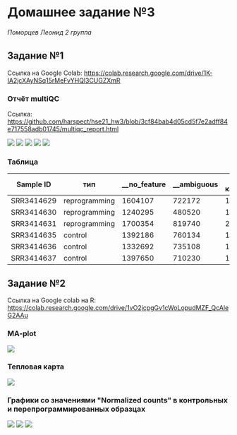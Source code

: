# Домашнее задание №3
###### Поморцев Леонид 2 группа

## Задание №1
Ссылка на Google Сolab: https://colab.research.google.com/drive/1K-IA2jcXAyNSq15rMeFvYHQl3CUGZXmR

### Отчёт multiQC
Ссылка: https://github.com/harspect/hse21_hw3/blob/3cf84bab4d05cd5f7e2adff84e717558adb01745/multiqc_report.html

![](img/1.png)
![](img/2.png)
![](img/3.png)
![](img/4.png)
![](img/5.png)

### Таблица
Sample ID | тип | __no_feature | __ambiguous | уникально-картированные | общее кол-во |
 --- |--- |--- |--- |--- | ---
SRR3414629 | reprogramming | 1604107 | 722172 | 18375888 | 16049609 |
SRR3414630 | reprogramming | 1240295 | 480520 | 13186139 | 11465324 |
SRR3414631 | reprogramming | 1700354 | 819740 | 20928945 | 18408851 |
SRR3414635 | control | 1392186 | 760134 | 18428317 | 16275997 |
SRR3414636 | control | 1332692 | 735108 | 17825380 | 15757580 |
SRR3414637 | control | 1397650 | 710230 | 17844858 | 15736978 |

## Задание №2
Ссылка на Google colab на R: https://colab.research.google.com/drive/1vO2jcpgGv1cWoLopudMZF_QcAleG2AAu

### MA-plot
![](img/10.png)

### Тепловая карта
![](img/9.png)

### Графики со значениями "Normalized counts" в контрольных и перепрограммированных образцах
![](img/8.png)
![](img/7.png)
![](img/6.png)
